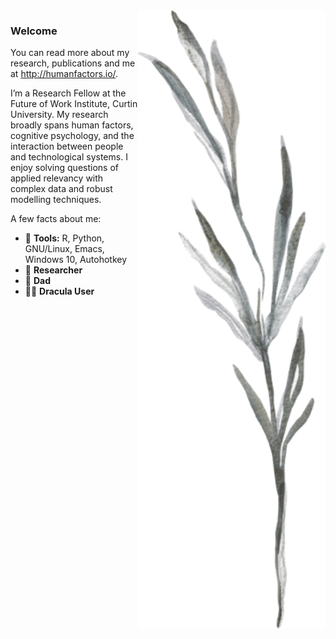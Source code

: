 <img src="https://raw.githubusercontent.com/humanfactors/humanfactors/master/Stick1.png" align="right" width="300vw">

### Welcome

You can read more about my research, publications and me at http://humanfactors.io/.

I’m a Research Fellow at the Future of Work Institute, Curtin University. My research broadly spans human factors, cognitive psychology, and the interaction between people and technological systems. I enjoy solving questions of applied relevancy with complex data and robust modelling techniques.

A few facts about me:

- 💾 **Tools:** R, Python, GNU/Linux, Emacs, Windows 10, Autohotkey
- 🔮 **Researcher**
- 👧 **Dad**
- 🧛‍♂️ **Dracula User**
